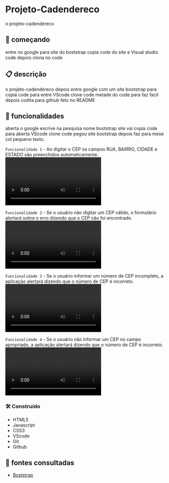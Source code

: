 # Projeto-Cadendereco 
o projeto-cadendereco 
## 🚀 começando
entre no google para site do boststrap copia code do site e Visual studio code depois clona no code  

 ## 📋 descrição
o projeto-cadendereco depois entre google com um site bootstrap para copia code para entre VScode clone code metade do code para faz facil depois codita para github feto no README   

 ## 🔧 funcionalidades
aberta o google escrive na pesquisa nome bootstrap site vai copia code para aberta VScode clone code pegou site bootstrap depois faz para mese col pequeno texto.

`Funcionalidade 1` - Ao digitar o CEP os campos RUA, BAIRRO, CIDADE e ESTADO são preenchidos automaticamente.   
<video controls>
    <source src="img/CEP.mp4" type="video/mp4">
</video>

`Funcionalidade 2` - Se o usuário não digitar um CEP válido, o formulário alertará sobre o erro dizendo que o CEP não foi encontrado.
<video controls>
    <source src="img/CEPErrado.mp4" type="video/mp4">
</video>


`Funcionalidade 3` - Se o usuário informar um número de CEP incompleto, a aplicação alertará dizendo que o número de CEP é incorreto.   
<video controls>
    <source src="img/CEPincopleto.mp4" type="video/mp4">
</video>



`Funcionalidade 4` - Se o usuário não informar um CEP no campo apropriado, a aplicação alertará dizendo que o número de CEP é incorreto.   
<video controls>
      <sourece src="img/CEPcampoapropriado.mp4" type="video/mp4">
</video>

### 🛠️ Construído
* HTML5        
* Javascript  
* CSS3         
* VScode
* Git    
* Github   

## 📄 fontes consultadas
* [Boststrap](https://getbootstrap.com/)



